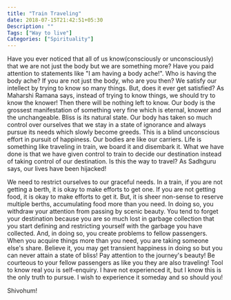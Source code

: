 ```yaml
---
title: "Train Traveling"
date: 2018-07-15T21:42:51+05:30
Description: ""
Tags: ["Way to live"]
Categories: ["Spirituality"]
---
```


Have you ever noticed that all of us know(consciously or unconsciously) that we are not just the body but we are something more? Have you paid attention to statements like "I am having a body ache!". Who is having the body ache? If you are not just the body, who are you then? We satisfy our intellect by trying to know so many things. But, does it ever get satisfied? As Maharshi Ramana says, instead of trying to know things, we should try to know the knower! Then there will be nothing left to know. Our body is the grossest manifestation of something very fine which is eternal, knower and the unchangeable. Bliss is its natural state. Our body has taken so much control over ourselves that we stay in a state of ignorance and always pursue its needs which slowly become greeds. This is a blind unconscious effort in pursuit of happiness. Our bodies are like our carriers. Life is something like traveling in train, we board it and disembark it. What we have done is that we have given control to train to decide our destination instead of taking control of our destination. Is this the way to travel? As Sadhguru says, our lives have been hijacked!

We need to restrict ourselves to our graceful needs. In a train, if you are not getting a berth, it is okay to make efforts to get one. If you are not getting food, it is okay to make efforts to get it. But, it is sheer non-sense to reserve multiple berths, accumulating food more than you need. In doing so, you withdraw your attention from passing by scenic beauty. You tend to forget your destination because you are so much lost in garbage collection that you start defining and restricting yourself with the garbage you have collected. And, in doing so, you create problems to fellow passengers. When you acquire things more than you need, you are taking someone else's share. Believe it, you may get transient happiness in doing so but you can never attain a state of bliss! Pay attention to the journey's beauty! Be courteous to your fellow passengers as like you they are also traveling! Tool to know real you is self-enquiry. I have not experienced it, but I know this is the only truth to pursue. I wish to experience it someday and so should you!

Shivohum!
